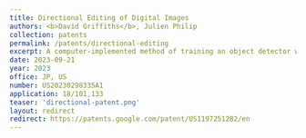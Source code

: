 ```yaml
---
title: Directional Editing of Digital Images
authors: <b>David Griffiths</b>, Julien Philip
collection: patents
permalink: /patents/directional-editing
excerpt: A computer-implemented method of training an object detector with no manual labels.
date: 2023-09-21
year: 2023
office: JP, US
number: US20230298335A1
application: 18/101,133
teaser: 'directional-patent.png'
layout: redirect
redirect: https://patents.google.com/patent/US11972512B2/en
---
```

